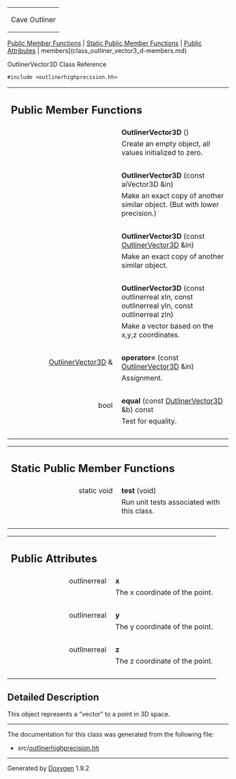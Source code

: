 <table data-cellspacing="0" data-cellpadding="0">
<colgroup>
<col style="width: 100%" />
</colgroup>
<tbody>
<tr class="odd" style="height: 56px;">
<td id="projectalign" style="padding-left: 0.5em"><div id="projectname">
Cave Outliner
</div></td>
</tr>
</tbody>
</table>

[Public Member Functions](#pub-methods) | [Static Public Member
Functions](#pub-static-methods) | [Public Attributes](#pub-attribs) |
 members](class_outliner_vector3_d-members.md)

OutlinerVector3D Class Reference

`#include <outlinerhighprecision.hh>`

<table class="memberdecls">
<colgroup>
<col style="width: 50%" />
<col style="width: 50%" />
</colgroup>
<tbody>
<tr class="odd heading">
<td colspan="2"><h2 id="public-member-functions" class="groupheader"><span id="pub-methods"></span> Public Member Functions</h2></td>
</tr>
<tr class="even memitem:a5cf716e1944ca15337614188930d686d">
<td style="text-align: right;" class="memItemLeft" data-valign="top"><span id="a5cf716e1944ca15337614188930d686d"></span>  </td>
<td class="memItemRight" data-valign="bottom"><strong>OutlinerVector3D</strong> ()</td>
</tr>
<tr class="odd memdesc:a5cf716e1944ca15337614188930d686d">
<td class="mdescLeft"> </td>
<td class="mdescRight">Create an empty object, all values initialized to zero.<br />
</td>
</tr>
<tr class="even separator:a5cf716e1944ca15337614188930d686d">
<td colspan="2" class="memSeparator"> </td>
</tr>
<tr class="odd memitem:a9eca248971df03a70d0bf4453643206f">
<td style="text-align: right;" class="memItemLeft" data-valign="top"><span id="a9eca248971df03a70d0bf4453643206f"></span>  </td>
<td class="memItemRight" data-valign="bottom"><strong>OutlinerVector3D</strong> (const aiVector3D &amp;in)</td>
</tr>
<tr class="even memdesc:a9eca248971df03a70d0bf4453643206f">
<td class="mdescLeft"> </td>
<td class="mdescRight">Make an exact copy of another similar object. (But with lower precision.)<br />
</td>
</tr>
<tr class="odd separator:a9eca248971df03a70d0bf4453643206f">
<td colspan="2" class="memSeparator"> </td>
</tr>
<tr class="even memitem:a9d5f45589e2eb2b267a0260664cf0b91">
<td style="text-align: right;" class="memItemLeft" data-valign="top"><span id="a9d5f45589e2eb2b267a0260664cf0b91"></span>  </td>
<td class="memItemRight" data-valign="bottom"><strong>OutlinerVector3D</strong> (const <a href="https://github.com/jariarkko/cave-outliner/blob/master/doc/class_outliner_vector3_d.md" class="el">OutlinerVector3D</a> &amp;in)</td>
</tr>
<tr class="odd memdesc:a9d5f45589e2eb2b267a0260664cf0b91">
<td class="mdescLeft"> </td>
<td class="mdescRight">Make an exact copy of another similar object.<br />
</td>
</tr>
<tr class="even separator:a9d5f45589e2eb2b267a0260664cf0b91">
<td colspan="2" class="memSeparator"> </td>
</tr>
<tr class="odd memitem:a2e7ee2d85673f2183a0eec4c5873fd0d">
<td style="text-align: right;" class="memItemLeft" data-valign="top"><span id="a2e7ee2d85673f2183a0eec4c5873fd0d"></span>  </td>
<td class="memItemRight" data-valign="bottom"><strong>OutlinerVector3D</strong> (const outlinerreal xIn, const outlinerreal yIn, const outlinerreal zIn)</td>
</tr>
<tr class="even memdesc:a2e7ee2d85673f2183a0eec4c5873fd0d">
<td class="mdescLeft"> </td>
<td class="mdescRight">Make a vector based on the x,y,z coordinates.<br />
</td>
</tr>
<tr class="odd separator:a2e7ee2d85673f2183a0eec4c5873fd0d">
<td colspan="2" class="memSeparator"> </td>
</tr>
<tr class="even memitem:ac2ea59396bf1effd3b96c0011d6cacc1">
<td style="text-align: right;" class="memItemLeft" data-valign="top"><span id="ac2ea59396bf1effd3b96c0011d6cacc1"></span> <a href="https://github.com/jariarkko/cave-outliner/blob/master/doc/class_outliner_vector3_d.md" class="el">OutlinerVector3D</a> &amp; </td>
<td class="memItemRight" data-valign="bottom"><strong>operator=</strong> (const <a href="https://github.com/jariarkko/cave-outliner/blob/master/doc/class_outliner_vector3_d.md" class="el">OutlinerVector3D</a> &amp;in)</td>
</tr>
<tr class="odd memdesc:ac2ea59396bf1effd3b96c0011d6cacc1">
<td class="mdescLeft"> </td>
<td class="mdescRight">Assignment.<br />
</td>
</tr>
<tr class="even separator:ac2ea59396bf1effd3b96c0011d6cacc1">
<td colspan="2" class="memSeparator"> </td>
</tr>
<tr class="odd memitem:acb11ce0e976cd01f6711989e30b0b643">
<td style="text-align: right;" class="memItemLeft" data-valign="top"><span id="acb11ce0e976cd01f6711989e30b0b643"></span> bool </td>
<td class="memItemRight" data-valign="bottom"><strong>equal</strong> (const <a href="https://github.com/jariarkko/cave-outliner/blob/master/doc/class_outliner_vector3_d.md" class="el">OutlinerVector3D</a> &amp;b) const</td>
</tr>
<tr class="even memdesc:acb11ce0e976cd01f6711989e30b0b643">
<td class="mdescLeft"> </td>
<td class="mdescRight">Test for equality.<br />
</td>
</tr>
<tr class="odd separator:acb11ce0e976cd01f6711989e30b0b643">
<td colspan="2" class="memSeparator"> </td>
</tr>
</tbody>
</table>

<table class="memberdecls">
<colgroup>
<col style="width: 50%" />
<col style="width: 50%" />
</colgroup>
<tbody>
<tr class="odd heading">
<td colspan="2"><h2 id="static-public-member-functions" class="groupheader"><span id="pub-static-methods"></span> Static Public Member Functions</h2></td>
</tr>
<tr class="even memitem:a17b88bf4d0a6764e086fc1787cc42f0d">
<td style="text-align: right;" class="memItemLeft" data-valign="top"><span id="a17b88bf4d0a6764e086fc1787cc42f0d"></span> static void </td>
<td class="memItemRight" data-valign="bottom"><strong>test</strong> (void)</td>
</tr>
<tr class="odd memdesc:a17b88bf4d0a6764e086fc1787cc42f0d">
<td class="mdescLeft"> </td>
<td class="mdescRight">Run unit tests associated with this class.<br />
</td>
</tr>
<tr class="even separator:a17b88bf4d0a6764e086fc1787cc42f0d">
<td colspan="2" class="memSeparator"> </td>
</tr>
</tbody>
</table>

<table class="memberdecls">
<colgroup>
<col style="width: 50%" />
<col style="width: 50%" />
</colgroup>
<tbody>
<tr class="odd heading">
<td colspan="2"><h2 id="public-attributes" class="groupheader"><span id="pub-attribs"></span> Public Attributes</h2></td>
</tr>
<tr class="even memitem:a7025c0bfc1900fb50f4a63bf7eaec44b">
<td style="text-align: right;" class="memItemLeft" data-valign="top"><span id="a7025c0bfc1900fb50f4a63bf7eaec44b"></span> outlinerreal </td>
<td class="memItemRight" data-valign="bottom"><strong>x</strong></td>
</tr>
<tr class="odd memdesc:a7025c0bfc1900fb50f4a63bf7eaec44b">
<td class="mdescLeft"> </td>
<td class="mdescRight">The x coordinate of the point.<br />
</td>
</tr>
<tr class="even separator:a7025c0bfc1900fb50f4a63bf7eaec44b">
<td colspan="2" class="memSeparator"> </td>
</tr>
<tr class="odd memitem:afafb83b297f759422392b59e3d381b87">
<td style="text-align: right;" class="memItemLeft" data-valign="top"><span id="afafb83b297f759422392b59e3d381b87"></span> outlinerreal </td>
<td class="memItemRight" data-valign="bottom"><strong>y</strong></td>
</tr>
<tr class="even memdesc:afafb83b297f759422392b59e3d381b87">
<td class="mdescLeft"> </td>
<td class="mdescRight">The y coordinate of the point.<br />
</td>
</tr>
<tr class="odd separator:afafb83b297f759422392b59e3d381b87">
<td colspan="2" class="memSeparator"> </td>
</tr>
<tr class="even memitem:a65c407a22cd55015a0bd7c8cf57def67">
<td style="text-align: right;" class="memItemLeft" data-valign="top"><span id="a65c407a22cd55015a0bd7c8cf57def67"></span> outlinerreal </td>
<td class="memItemRight" data-valign="bottom"><strong>z</strong></td>
</tr>
<tr class="odd memdesc:a65c407a22cd55015a0bd7c8cf57def67">
<td class="mdescLeft"> </td>
<td class="mdescRight">The z coordinate of the point.<br />
</td>
</tr>
<tr class="even separator:a65c407a22cd55015a0bd7c8cf57def67">
<td colspan="2" class="memSeparator"> </td>
</tr>
</tbody>
</table>

<span id="details"></span>

## Detailed Description

This object represents a "vector" to a point in 3D space.

------------------------------------------------------------------------

The documentation for this class was generated from the following file:

-   src/<a href="outlinerhighprecision_8hh_source.md" class="el">outlinerhighprecision.hh</a>

------------------------------------------------------------------------

<span class="small">Generated
by [Doxygen](https://www.doxygen.org/index.md)
1.9.2</span>
